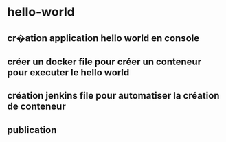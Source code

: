 # hello-world
## cr�ation application hello world en console
## créer un docker file pour créer un conteneur pour executer le hello world
## création jenkins file pour automatiser la création de conteneur
## publication
